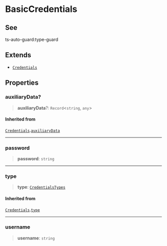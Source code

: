 # BasicCredentials

## See

ts-auto-guard:type-guard

## Extends

- [`Credentials`](reference/interfaces/Credentials.md)

## Properties

### auxiliaryData?

> **auxiliaryData**?: `Record`<`string`, `any`>

#### Inherited from

[`Credentials`](reference/interfaces/Credentials.md).[`auxiliaryData`](Credentials.md#auxiliarydata)

***

### password

> **password**: `string`

***

### type

> **type**: [`CredentialsTypes`](reference/enumerations/CredentialsTypes.md)

#### Inherited from

[`Credentials`](reference/interfaces/Credentials.md).[`type`](Credentials.md#type)

***

### username

> **username**: `string`
